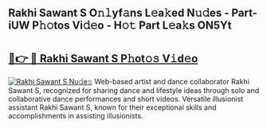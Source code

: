 ## Rakhi Sawant S O𝚗𝚕yf𝚊ns L𝚎a𝚔ed N𝚞𝚍es - Part-iUW P𝚑𝚘tos Vi𝚍𝚎o - H𝚘𝚝 Part L𝚎a𝚔s ON5Yt

# <h2><a href="http://kfagbs.oniu.top/?m=Rakhi+Sawant+S">🔗👉 🔴 Rakhi Sawant S P𝚑ot𝚘𝚜 V𝚒d𝚎o</a></h2>

[![Rakhi Sawant S Nu𝚍e𝚜](https://i.imgur.com/0qMVB7G.gif)](http://kfagbs.oniu.top/?m=Rakhi+Sawant+S)
Web-based artist and dance collaborator Rakhi Sawant S, recognized for sharing dance and lifestyle ideas through solo and collaborative dance performances and short videos. Versatile illusionist assistant Rakhi Sawant S, known for their exceptional skills and accomplishments in assisting illusionists.  
